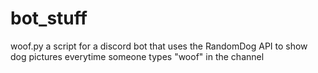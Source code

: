 # bot_stuff
woof.py a script for a discord bot that uses the RandomDog API to show dog pictures everytime someone types "woof" in the channel
